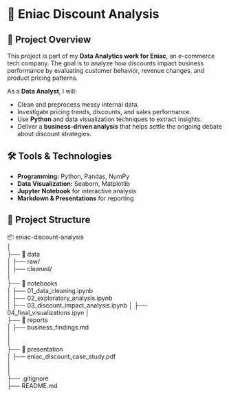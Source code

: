 # 🛒 Eniac Discount Analysis

## 📌 Project Overview
This project is part of my **Data Analytics work for Eniac**, an e-commerce tech company. The goal is to analyze how discounts impact business performance by evaluating customer behavior, revenue changes, and product pricing patterns.  

As a **Data Analyst**, I will:
- Clean and preprocess messy internal data.
- Investigate pricing trends, discounts, and sales performance.
- Use **Python** and data visualization techniques to extract insights.
- Deliver a **business-driven analysis** that helps settle the ongoing debate about discount strategies.

## 🛠️ Tools & Technologies
- **Programming:** Python, Pandas, NumPy  
- **Data Visualization:** Seaborn, Matplotlib  
- **Jupyter Notebook** for interactive analysis  
- **Markdown & Presentations** for reporting  

## 📂 Project Structure
📦 eniac-discount-analysis  
│  
├── 📂 data  
│   ├── raw/                
│   ├── cleaned/             
│  
├── 📂 notebooks  
│   ├── 01_data_cleaning.ipynb      
│   ├── 02_exploratory_analysis.ipynb    
│   ├── 03_discount_impact_analysis.ipynb 
│   ├── 04_final_visualizations.ipyn
│  
├── 📂 reports  
│   ├── business_findings.md  
│   
│  
├── 📂 presentation  
│   ├── eniac_discount_case_study.pdf          
│  
│  
├── .gitignore               
├── README.md                 

